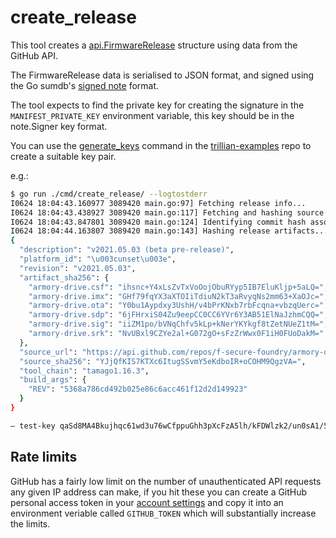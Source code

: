 # create_release

This tool creates a [api.FirmwareRelease](../../api/log_entries.go)
structure using data from the GitHub API.

The FirmwareRelease data is serialised to JSON format, and signed using
the Go sumdb's [signed note](https://pkg.go.dev/golang.org/x/mod/sumdb/note)
format.

The tool expects to find the private key for creating the signature in the
`MANIFEST_PRIVATE_KEY` environment variable, this key should be in the note.Signer
key format.

You can use the
[generate_keys](https://github.com/google/trillian-examples/serverless/cmd/generate_keys)
command in the [trillian-examples](github.com/google/trillian-examples) repo to
create a suitable key pair.

e.g.:

```bash
$ go run ./cmd/create_release/ --logtostderr
I0624 18:04:43.160977 3089420 main.go:97] Fetching release info...
I0624 18:04:43.438927 3089420 main.go:117] Fetching and hashing source tarball...
I0624 18:04:43.847801 3089420 main.go:124] Identifying commit hash associated with release...
I0624 18:04:44.163807 3089420 main.go:143] Hashing release artifacts...
{
  "description": "v2021.05.03 (beta pre-release)",
  "platform_id": "\u003cunset\u003e",
  "revision": "v2021.05.03",
  "artifact_sha256": {
    "armory-drive.csf": "ihsnc+Y4xLsZvTxVoOojObuRYyp5IB7EluKljp+5aLQ=",
    "armory-drive.imx": "GHf79fqYX3aXTOIiTdiuN2kT3aRvyqNs2mm63+XaOJc=",
    "armory-drive.ota": "Y0bu1Aypdxy3UshH/v4bPrKNxb7rbFcqna+vbzqUerc=",
    "armory-drive.sdp": "6jFHrxiS04Zu9eepCC0CC6YVr6Y3AB51ElNaJzhmCQQ=",
    "armory-drive.sig": "iiZM1po/bVNqChfv5kLp+kNerYKYkgf8tZetNUeZ1tM=",
    "armory-drive.srk": "NvUBxl9CZYe2al+G072gO+sFzZrWwx0F1iH0FUoDakM="
  },
  "source_url": "https://api.github.com/repos/f-secure-foundry/armory-drive/tarball/v2021.05.03",
  "source_sha256": "YJjQfKIS7KTXc6ItugSSvmY5eKdboIR+oCOHM9QgzVA=",
  "tool_chain": "tamago1.16.3",
  "build_args": {
    "REV": "5368a786cd492b025e86c6acc461f12d2d149923"
  }
}

— test-key qaSd8MA4Bkujhqc61wd3u76wCfppuGhh3pXcFzA5lh/kFDWlzk2/un0sA1/5sbFyrBaies7C29CcMl9fCS/POPtu+gc=
```

## Rate limits

GitHub has a fairly low limit on the number of unauthenticated API requests any
given IP address can make, if you hit these you can create a GitHub
personal access token in your [account settings](https://github.com/settings/tokens)
and copy it into an environment veriable called `GITHUB_TOKEN` which will
substantially increase the limits.